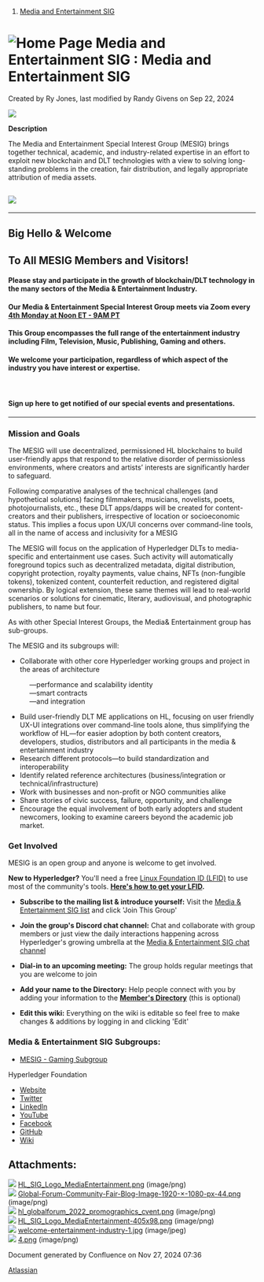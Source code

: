 1. [Media and Entertainment SIG](index.html)

# ![Home Page](images/icons/contenttypes/home_page_16.png) Media and Entertainment SIG : Media and Entertainment SIG

Created by Ry Jones, last modified by Randy Givens on Sep 22, 2024

![](attachments/21430277/21458624.png?width=600)

**Description**

The Media and Entertainment Special Interest Group (MESIG) brings together technical, academic, and industry-related expertise in an effort to exploit new blockchain and DLT technologies with a view to solving long-standing problems in the creation, fair distribution, and legally appropriate attribution of media assets.

## ![](attachments/21430277/21458461.jpg?width=560)

* * *

## **Big Hello &amp; Welcome**

## To All MESIG Members and Visitors!

#### Please stay and participate in the growth of blockchain/DLT technology in the many sectors of the Media &amp; Entertainment Industry.

#### Our Media &amp; Entertainment Special Interest Group meets via Zoom every [4th Monday at Noon ET - 9AM PT](Upcoming-Meeting-w-Agenda--MESIG_21446625.html)

#### This Group encompasses the full range of the entertainment industry including Film, Television, Music, Publishing, Gaming and others.

#### We welcome your participation, regardless of which aspect of the industry you have interest or expertise.

            

#### Sign up here to get notified of our special events and presentations.

* * *

### **Mission and Goals**

The MESIG will use decentralized, permissioned HL blockchains to build ​user-friendly​ apps that respond to the relative disorder of permissionless environments, where creators and artists’ interests are significantly harder to safeguard.

Following comparative analyses of the technical challenges (and hypothetical solutions) facing filmmakers, musicians, novelists, poets, photojournalists, etc., these DLT apps/dapps will be created for content-creators and their publishers, irrespective of location or socioeconomic status. This implies a focus upon UX/UI concerns over command-line tools, all in the name of access and inclusivity for a MESIG

The MESIG will focus on the application of Hyperledger DLTs to media-specific and entertainment use cases. Such activity will automatically foreground topics such as decentralized metadata, digital distribution, copyright protection, royalty payments, value chains, NFTs (non-fungible tokens), tokenized content, counterfeit reduction, and registered digital ownership. By logical extension, these same themes will lead to real-world scenarios or solutions for cinematic, literary, audiovisual, and photographic publishers, to name but four.

As with other Special Interest Groups, the Media&amp; Entertainment group has sub-groups.

The MESIG and its subgroups will:

- Collaborate with other core Hyperledger working groups and project in the areas of architecture

           —performance and scalability identity  
           —smart contracts  
           —and integration

- Build user-friendly DLT ME applications on HL, focusing on user friendly UX-UI integrations over command-line tools alone, thus simplifying the workflow of HL—for easier adoption by both content creators, developers, studios, distributors and all participants in the media &amp; entertainment industry
- Research different protocols—to build standardization and interoperability
- Identify related reference architectures (business/integration or technical/infrastructure)
- Work with businesses and non-profit or NGO communities alike
- Share stories of civic success, failure, opportunity, and challenge
- Encourage the equal involvement of both early adopters and student newcomers, looking to examine careers beyond the academic job market.

### **Get Involved**

MESIG is an open group and anyone is welcome to get involved.

**New to Hyperledger?** You'll need a free [Linux Foundation ID (LFID)](https://identity.linuxfoundation.org/) to use most of the community's tools. **[Here's how to get your LFID](https://www.youtube.com/watch?v=EEc4JRyaAoA).**

- **Subscribe to the mailing list &amp; introduce yourself:** Visit the [Media &amp; Entertainment SIG list](https://lists.hyperledger.org/g/media-entertainment-sig) and click 'Join This Group'
  
- **Join the group's Discord chat channel:** Chat and collaborate with group members or just view the daily interactions happening across Hyperledger's growing umbrella at the [Media &amp; Entertainment SIG chat channel](https://discord.gg/hyperledger)
- **Dial-in to an upcoming meeting:** The group holds regular meetings that you are welcome to join
- **Add your name to the Directory:** Help people connect with you by adding your information to the [**Member's Directory**](https://lf-hyperledger.atlassian.net/wiki/display/MESIG/Member+Directory) (this is optional)
- **Edit this wiki:** Everything on the wiki is editable so feel free to make changes &amp; additions by logging in and clicking 'Edit'

### Media &amp; Entertainment SIG Subgroups:

- [MESIG - Gaming Subgroup](https://lf-hyperledger.atlassian.net/wiki/display/MESIG/MESIG+-+Gaming+Subgroup)

Hyperledger Foundation

- [Website](https://www.hyperledger.org/)
- [Twitter](https://twitter.com/Hyperledger/)
- [LinkedIn](https://www.linkedin.com/company/hyperledger-project/)
- [YouTube](https://www.youtube.com/channel/UC7_X0WkMtkWzaVUKF-PRBNQ)
- [Facebook](https://www.facebook.com/hyperledger)
- [GitHub](https://github.com/hyperledger)
- [Wiki](https://lf-hyperledger.atlassian.net)

## Attachments:

![](images/icons/bullet_blue.gif) [HL\_SIG\_Logo\_MediaEntertainment.png](attachments/21430277/21457732.png) (image/png)  
![](images/icons/bullet_blue.gif) [Global-Forum-Community-Fair-Blog-Image-1920-×-1080-px-44.png](attachments/21430277/21458388.png) (image/png)  
![](images/icons/bullet_blue.gif) [hl\_globalforum\_2022\_promographics\_cvent.png](attachments/21430277/21458389.png) (image/png)  
![](images/icons/bullet_blue.gif) [HL\_SIG\_Logo\_MediaEntertainment-405x98.png](attachments/21430277/21458495.png) (image/png)  
![](images/icons/bullet_blue.gif) [welcome-entertainment-industry-1.jpg](attachments/21430277/21458461.jpg) (image/jpeg)  
![](images/icons/bullet_blue.gif) [4.png](attachments/21430277/21458624.png) (image/png)

Document generated by Confluence on Nov 27, 2024 07:36

[Atlassian](http://www.atlassian.com/)
